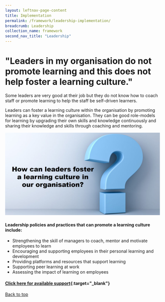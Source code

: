 ```yaml
---
layout: leftnav-page-content
title: Implementation
permalink: /framework/leadership-implementation/
breadcrumb: Leadership
collection_name: framework
second_nav_title: "Leadership"
---
```




# **"Leaders in my organisation do not promote learning and this does not help foster a learning culture."**

Some leaders are very good at their job but they do not know how to coach staff or promote learning to help the staff be self-driven learners. 

Leaders can foster a learning culture within the organisation by promoting learning as a key value in the organisation. They can be good role-models for learning by upgrading their own skills and knowledge continuously and sharing their knowledge and skills through coaching and mentoring.

<img src="/images/implementation/leadership.jpg">

#### Leadership policies and practices that can promote a learning culture include:

- Strengthening the skill of managers to coach, mentor and motivate employees to learn
- Encouraging and supporting employees in their personal learning and development
- Providing platforms and resources that support learning
- Supporting peer learning at work
- Assessing the impact of learning on employees



#### [Click here for available support](https://nyp-wpl-staging.netlify.com/framework/leadership-support/){:target="_blank"}

[Back to top](#top)
